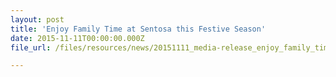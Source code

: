 ```yaml
---
layout: post
title: 'Enjoy Family Time at Sentosa this Festive Season'
date: 2015-11-11T00:00:00.000Z
file_url: /files/resources/news/20151111_media-release_enjoy_family_time_this_festive_season_at_sentosa.pdf

---
```

